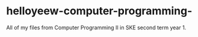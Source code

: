 # helloyeew-computer-programming-
All of my files from Computer Programming II in SKE second term year 1.

